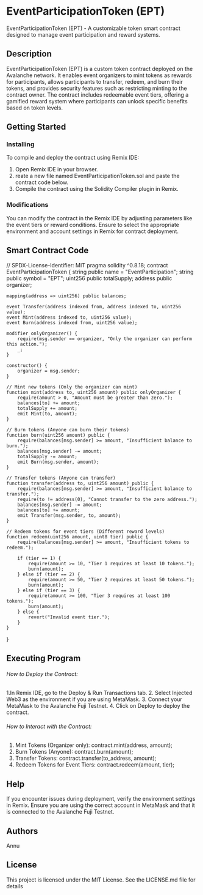 # EventParticipationToken (EPT)
EventParticipationToken (EPT) - A customizable token smart contract designed to manage event participation and reward systems.

## Description
EventParticipationToken (EPT) is a custom token contract deployed on the Avalanche network. It enables event organizers to mint tokens as rewards for participants, allows participants to transfer, redeem, and burn their tokens, and provides security features such as restricting minting to the contract owner. The contract includes redeemable event tiers, offering a gamified reward system where participants can unlock specific benefits based on token levels.

## Getting Started
### Installing
To compile and deploy the contract using Remix IDE:
1. Open Remix IDE in your browser.
2. reate a new file named EventParticipationToken.sol and paste the contract code below.
3. Compile the contract using the Solidity Compiler plugin in Remix.

### Modifications
You can modify the contract in the Remix IDE by adjusting parameters like the event tiers or reward conditions. Ensure to select the appropriate environment and account settings in Remix for contract deployment.

## Smart Contract Code

// SPDX-License-Identifier: MIT
pragma solidity ^0.8.18;
contract EventParticipationToken {
    string public name = "EventParticipation";
    string public symbol = "EPT";
    uint256 public totalSupply;
    address public organizer;

    mapping(address => uint256) public balances;

    event Transfer(address indexed from, address indexed to, uint256 value);
    event Mint(address indexed to, uint256 value);
    event Burn(address indexed from, uint256 value);

    modifier onlyOrganizer() {
        require(msg.sender == organizer, "Only the organizer can perform this action.");
        _;
    }

    constructor() {
        organizer = msg.sender;
    }

    // Mint new tokens (Only the organizer can mint)
    function mint(address to, uint256 amount) public onlyOrganizer {
        require(amount > 0, "Amount must be greater than zero.");
        balances[to] += amount;
        totalSupply += amount;
        emit Mint(to, amount);
    }

    // Burn tokens (Anyone can burn their tokens)
    function burn(uint256 amount) public {
        require(balances[msg.sender] >= amount, "Insufficient balance to burn.");
        balances[msg.sender] -= amount;
        totalSupply -= amount;
        emit Burn(msg.sender, amount);
    }

    // Transfer tokens (Anyone can transfer)
    function transfer(address to, uint256 amount) public {
        require(balances[msg.sender] >= amount, "Insufficient balance to transfer.");
        require(to != address(0), "Cannot transfer to the zero address.");
        balances[msg.sender] -= amount;
        balances[to] += amount;
        emit Transfer(msg.sender, to, amount);
    }

    // Redeem tokens for event tiers (Different reward levels)
    function redeem(uint256 amount, uint8 tier) public {
        require(balances[msg.sender] >= amount, "Insufficient tokens to redeem.");
        
        if (tier == 1) {
            require(amount >= 10, "Tier 1 requires at least 10 tokens.");
            burn(amount);
        } else if (tier == 2) {
            require(amount >= 50, "Tier 2 requires at least 50 tokens.");
            burn(amount);
        } else if (tier == 3) {
            require(amount >= 100, "Tier 3 requires at least 100 tokens.");
            burn(amount);
        } else {
            revert("Invalid event tier.");
        }
    }
}


## Executing Program
###### How to Deploy the Contract:
1.In Remix IDE, go to the Deploy & Run Transactions tab.
2. Select Injected Web3 as the environment if you are using MetaMask.
3. Connect your MetaMask to the Avalanche Fuji Testnet.
4. Click on Deploy to deploy the contract.   
###### How to Interact with the Contract:
1. Mint Tokens (Organizer only):
   contract.mint(address, amount);
2. Burn Tokens (Anyone):
   contract.burn(amount);
3. Transfer Tokens:
   contract.transfer(to_address, amount);
4. Redeem Tokens for Event Tiers:
   contract.redeem(amount, tier);

## Help
If you encounter issues during deployment, verify the environment settings in Remix. Ensure you are using the correct account in MetaMask and that it is connected to the Avalanche Fuji Testnet.

## Authors
Annu

## License
This project is licensed under the MIT License. See the LICENSE.md file for details
